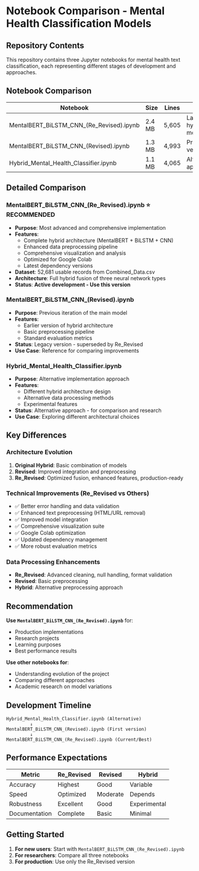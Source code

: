 # Notebook Comparison - Mental Health Classification Models

## Repository Contents

This repository contains three Jupyter notebooks for mental health text classification, each representing different stages of development and approaches.

## Notebook Comparison

| Notebook | Size | Lines | Focus | Status |
|----------|------|-------|-------|--------|
| MentalBERT_BiLSTM_CNN_(Re_Revised).ipynb | 2.4 MB | 5,605 | Latest hybrid model | **Current** |
| MentalBERT_BiLSTM_CNN_(Revised).ipynb | 1.3 MB | 4,993 | Previous version | Legacy |
| Hybrid_Mental_Health_Classifier.ipynb | 1.1 MB | 4,065 | Alternative approach | Alternative |

## Detailed Comparison

### MentalBERT_BiLSTM_CNN_(Re_Revised).ipynb ⭐ **RECOMMENDED**
- **Purpose**: Most advanced and comprehensive implementation
- **Features**:
  - Complete hybrid architecture (MentalBERT + BiLSTM + CNN)
  - Enhanced data preprocessing pipeline
  - Comprehensive visualization and analysis
  - Optimized for Google Colab
  - Latest dependency versions
- **Dataset**: 52,681 usable records from Combined_Data.csv
- **Architecture**: Full hybrid fusion of three neural network types
- **Status**: **Active development - Use this version**

### MentalBERT_BiLSTM_CNN_(Revised).ipynb
- **Purpose**: Previous iteration of the main model
- **Features**:
  - Earlier version of hybrid architecture
  - Basic preprocessing pipeline
  - Standard evaluation metrics
- **Status**: Legacy version - superseded by Re_Revised
- **Use Case**: Reference for comparing improvements

### Hybrid_Mental_Health_Classifier.ipynb
- **Purpose**: Alternative implementation approach
- **Features**:
  - Different hybrid architecture design
  - Alternative data processing methods
  - Experimental features
- **Status**: Alternative approach - for comparison and research
- **Use Case**: Exploring different architectural choices

## Key Differences

### Architecture Evolution
1. **Original Hybrid**: Basic combination of models
2. **Revised**: Improved integration and preprocessing
3. **Re_Revised**: Optimized fusion, enhanced features, production-ready

### Technical Improvements (Re_Revised vs Others)
- ✅ Better error handling and data validation
- ✅ Enhanced text preprocessing (HTML/URL removal)
- ✅ Improved model integration
- ✅ Comprehensive visualization suite
- ✅ Google Colab optimization
- ✅ Updated dependency management
- ✅ More robust evaluation metrics

### Data Processing Enhancements
- **Re_Revised**: Advanced cleaning, null handling, format validation
- **Revised**: Basic preprocessing
- **Hybrid**: Alternative preprocessing approach

## Recommendation

**Use `MentalBERT_BiLSTM_CNN_(Re_Revised).ipynb`** for:
- Production implementations
- Research projects
- Learning purposes
- Best performance results

**Use other notebooks for**:
- Understanding evolution of the project
- Comparing different approaches
- Academic research on model variations

## Development Timeline

```
Hybrid_Mental_Health_Classifier.ipynb (Alternative)
         ↓
MentalBERT_BiLSTM_CNN_(Revised).ipynb (First version)
         ↓
MentalBERT_BiLSTM_CNN_(Re_Revised).ipynb (Current/Best)
```

## Performance Expectations

| Metric | Re_Revised | Revised | Hybrid |
|--------|------------|---------|--------|
| Accuracy | Highest | Good | Variable |
| Speed | Optimized | Moderate | Depends |
| Robustness | Excellent | Good | Experimental |
| Documentation | Complete | Basic | Minimal |

## Getting Started

1. **For new users**: Start with `MentalBERT_BiLSTM_CNN_(Re_Revised).ipynb`
2. **For researchers**: Compare all three notebooks
3. **For production**: Use only the Re_Revised version